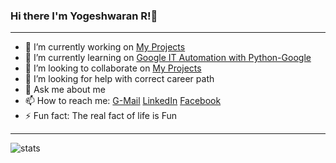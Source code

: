 ### Hi there I'm Yogeshwaran R!👋

<hr>

- 🔭 I’m currently working on [My Projects](https://github.com/yogeshwaran01?tab=repositories)
- 🌱 I’m currently learning on [Google IT Automation with Python-Google](https://www.coursera.org/professional-certificates/google-it-automation?)
- 👯 I’m looking to collaborate on [My Projects](https://github.com/yogeshwaran01?tab=repositories)
- 🤔 I’m looking for help with correct career path
- 💬 Ask me about me
- 📫 How to reach me: [G-Mail](yogeshin247@gmail.com) [LinkedIn](https://www.linkedin.com/in/yogeshwaran01/) [Facebook](https://www.facebook.com/yogeshwaran01.com)
- ⚡ Fun fact: The real fact of life is Fun

<hr>

![stats](https://github-readme-stats.vercel.app/api?username=yogeshwaran01&show_icons=true)
